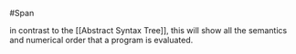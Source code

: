 #Span 

in contrast to the [[Abstract Syntax Tree]], this will show all the semantics and numerical order that a program is evaluated. 